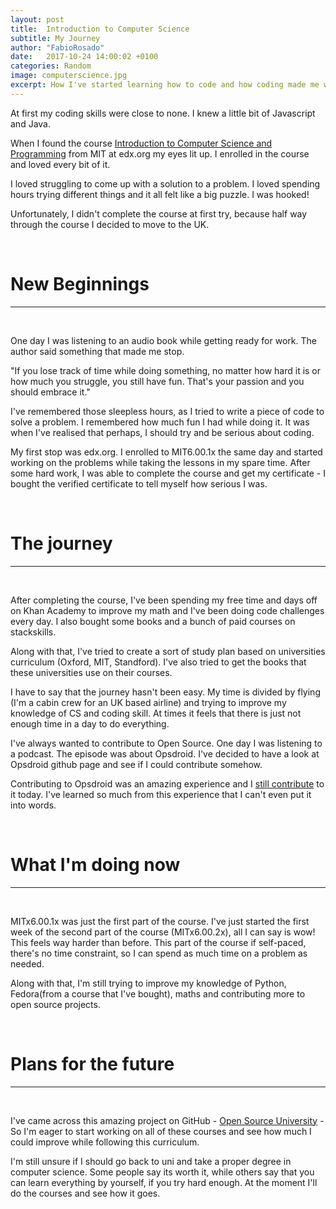```yaml
---
layout: post
title:  Introduction to Computer Science
subtitle: My Journey 
author: "FabioRosado"
date:   2017-10-24 14:00:02 +0100
categories: Random
image: computerscience.jpg
excerpt: How I've started learning how to code and how coding made me want to learn more about Computer Science. Read about my journey and all the free courses that I've been doing to improve my knowledge.
---
```


At first my coding skills were close to none. I knew a little bit of Javascript and Java.

When I found the course [Introduction to Computer Science and Programming](https://www.edx.org/course/introduction-computer-science-mitx-6-00-1x) from MIT at edx.org my eyes lit up. I enrolled in the course and loved every bit of it.

I loved struggling to come up with a solution to a problem. I loved spending hours trying different things and it all felt like a big puzzle. I was hooked!

Unfortunately, I didn't complete the course at first try, because half way through the course I decided to move to the UK.

&nbsp;
# New Beginnings
-----
&nbsp;

One day I was listening to an audio book while getting ready for work. The author said something that made me stop. 

"If you lose track of time while doing something, no matter how hard it is or how much you struggle, you still have fun. That's your passion and you should embrace it."

I've remembered those sleepless hours, as I tried to write a piece of code to solve a problem. I remembered how much fun I had while doing it. It was when I've realised that perhaps, I should try and be serious about coding.

My first stop was edx.org. I enrolled to MIT6.00.1x the same day and started working on the problems while taking the lessons in my spare time.  After some hard work, I was able to complete the course and get my certificate - I bought the verified certificate to tell myself how serious I was.


&nbsp;
# The journey
-----
&nbsp;

After completing the course, I've been spending my free time and days off on Khan Academy to improve my math and I've been doing code challenges every day. I also bought some books and a bunch of paid courses on stackskills.

Along with that, I've tried to create a sort of study plan based on universities curriculum (Oxford, MIT, Standford). I've also tried to get the books that these universities use on their courses.

I have to say that the journey hasn't been easy. My time is divided by flying (I'm a cabin crew for an UK based airline) and trying to improve my knowledge of CS and coding skill. At times it feels that there is just not enough time in a day to do everything.

I've always wanted to contribute to Open Source. One day I was listening to a podcast. The episode was about Opsdroid. I've decided to have a look at Opsdroid github page and see if I could contribute somehow.

Contributing to Opsdroid was an amazing experience and I [still contribute](2017-10-01-opsdroid.md) to it today. I've learned so much from this experience that I can't even put it into words.


&nbsp;
# What I'm doing now
-----
&nbsp;

MITx6.00.1x was just the first part of the course. I've just started the first week of the second part of the course (MITx6.00.2x), all I can say is wow! This feels way harder than before. This part of the course if self-paced, there's no time constraint, so I can spend as much time on a problem as needed.

Along with that, I'm still trying to improve my knowledge of Python, Fedora(from a course that I've bought), maths and contributing more to open source projects.


&nbsp;
# Plans for the future
-----
&nbsp;

I've came across this amazing project on GitHub - [Open Source University](https://github.com/FabioRosado/computer-science) - So I'm eager to start working on all of these courses and see how much I could improve while following this curriculum.

I'm still unsure if I should go back to uni and take a proper degree in computer science. Some people say its worth it, while others say that you can learn everything by yourself, if you try hard enough. At the moment I'll do the courses and see how it goes.

